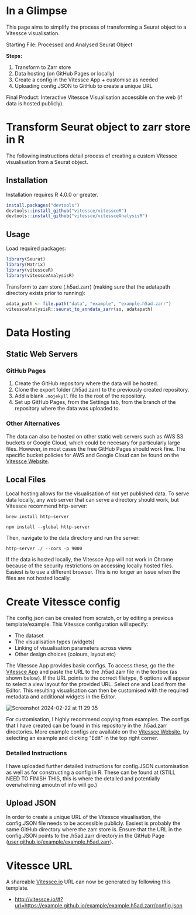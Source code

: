 # In a Glimpse

This page aims to simplify the process of transforming a Seurat object to a Vitessce visualisation. 

Starting File: Processed and Analysed Seurat Object

**Steps:**
1. Transform to Zarr store
2. Data hosting (on GitHub Pages or locally)
3. Create a config in the Vitessce App + customise as needed
4. Uploading config.JSON to GitHub to create a unique URL

Final Product: Interactive Vitessce Visualisation accessible on the web (if data is hosted publicly).

# Transform Seurat object to zarr store in R

The following instructions detail process of creating a custom Vitessce visualisation from a Seurat object.

## Installation

Installation requires R 4.0.0 or greater.

```r
install.packages("devtools")
devtools::install_github("vitessce/vitessceR")
devtools::install_github("vitessce/vitessceAnalysisR")

```

## Usage

Load required packages:

```r
library(Seurat)
library(Matrix)
library(vitessceR)
library(vitessceAnalysisR)
```

Transform to zarr store (.h5ad.zarr) (making sure that the adatapath directory exists prior to running):

```r
adata_path <- file.path("data", "example", "example.h5ad.zarr")
vitessceAnalysisR::seurat_to_anndata_zarr(so, adatapath)
```

# Data Hosting

## Static Web Servers

### GitHub Pages

1. Create the GitHub repository where the data will be hosted.
2. Clone the export folder (.h5ad.zarr) to the previously created repository.
3. Add a blank ```.nojekyll``` file to the root of the repository.
4. Set up GitHub Pages, from the Settings tab, from the  branch of the repository where the data was uploaded to.

### Other Alternatives

The data can also be hosted on other static web servers such as AWS S3 buckets or Google Cloud, which could be necesary for particularly large files. However, in most cases the free GitHub Pages should work fine. The specific bucket policies for AWS and Google Cloud can be found on the [Vitessce Website](http://vitessce.io/docs/data-hosting/).

## Local Files

Local hosting allows for the visualisation of not yet published data.
To serve data locally, any web server that can serve a directory should work, but Vitessce recommend http-server:

```
brew install http-server
```
```
npm install --global http-server
```

Then, navigate to the data directory and run the server:

```
http-server ./ --cors -p 9000
```
If the data is hosted locally, the Vitessce App will not work in Chrome because of the security restrictions on accessing locally hosted files. Easiest is to use a different browser. This is no longer an issue when the files are not hosted locally.

# Create Vitessce config

The config.json can be created from scratch, or by editing a previous template/example. This Vitessce configuration will specify:

- The dataset
- The visualisation types (widgets)
- Linking of visualisation parameters across views
- Other design choices (colours, layout etc)

The Vitessce App provides basic configs. To access these, go the the [Vitessce App](http://vitessce.io/#?edit=true) and paste the URL to the .h5ad.zarr file in the textbox (as shown below). If the URL points to the correct filetype, 6 options will appear to select a view layout for the provided URL. Select one and Load from the Editor. This resulting visualisation can then be customised with the required metadata and additional widgets in the Editor. 

![Screenshot 2024-02-22 at 11 29 35](https://github.com/esztersojtory/vitessce_data/assets/156802036/e2308f37-7702-48f7-b44b-d525e31c83a9)


For customisation, I highly recommend copying from examples. The configs that I have created can be found in this repository in the .h5ad.zarr directories. More example configs are available on the [Vitessce Website](http://vitessce.io/examples/), by selecting an example and clicking "Edit" in the top right corner.

### Detailed Instructions
I have uploaded further detailed instructions for config.JSON customisation as well as for constructing a config in R. These can be found at (STILL NEED TO FINISH THIS, this is where the detailed and potentially overwhelming amoutn of info will go.)


## Upload JSON

In order to create a unique URL of the Vitessce visualisation, the config.JSON file needs to be accessible publicly. Easiest is probably the same GitHub directory where the zarr store is. Ensure that the URL in the config.JSON points to the .h5ad.zarr directory in the GitHub Page ([user.github.io/example/example.h5ad.zarr](http://user.github.io/example/example.h5ad.zarr)).

# Vitessce URL

A shareable [Vitessce.io](http://vitessce.io/) URL can now be generated by following this template.

- http://vitessce.io/#?url=https://example.github.io/example/example.h5ad.zarr/config.json
